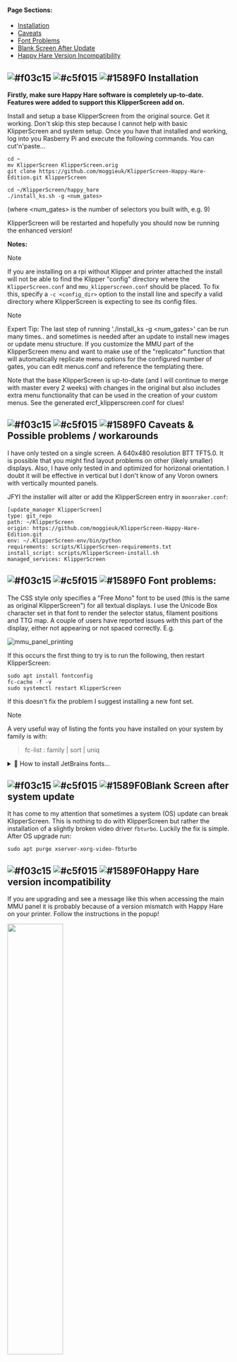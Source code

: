 #### Page Sections:
  - [Installation](#---flashing-katapult-for-mmbv11)
  - [Caveats](#---flashing-katapult-for-mmbv11)
  - [Font Problems](#---flashing-katapult-for-mmbv11)
  - [Blank Screen After Update](#---flashing-katapult-for-mmbv11)
  - [Happy Hare Version Incompatibility](#---flashing-katapult-for-mmbv11)

## ![#f03c15](https://github.com/moggieuk/Happy-Hare/wiki/resources/f03c15.png) ![#c5f015](https://github.com/moggieuk/Happy-Hare/wiki/resources/c5f015.png) ![#1589F0](https://github.com/moggieuk/Happy-Hare/wiki/resources/1589F0.png) Installation
**Firstly, make sure Happy Hare software is completely up-to-date. Features were added to support this KlipperScreen add on.**

Install and setup a base KlipperScreen from the original source. Get it working. Don't skip this step because I cannot help with basic KlipperScreen and system setup.  Once you have that installed and working, log into you Rasberry Pi and execute the following commands. You can cut'n'paste...

    cd ~
    mv KlipperScreen KlipperScreen.orig
    git clone https://github.com/moggieuk/KlipperScreen-Happy-Hare-Edition.git KlipperScreen
   
    cd ~/KlipperScreen/happy_hare
    ./install_ks.sh -g <num_gates>
   
(where <num_gates> is the number of selectors you built with, e.g. 9)
   
KlipperScreen will be restarted and hopefully you should now be running the enhanced version!

**Notes:**

> [!NOTE]  
> If you are installing on a rpi without Klipper and printer attached the install will not be able to find the Klipper "config" directory where the `KlipperScreen.conf` and `mmu_klipperscreen.conf` should be placed.  To fix this, specify a `-c <config_dir>` option to the install line and specify a valid directory where KlipperScreen is expecting to see its config files.

> [!NOTE]  
> Expert Tip: The last step of running './install_ks -g <num_gates>' can be run many times.. and sometimes is needed after an update to install new images or update menu structure. If you customize the MMU part of the KlipperScreen menu and want to make use of the "replicator" function that will automatically replicate menu options for the configured number of gates, you can edit menus.conf and reference the templating there.

Note that the base KlipperScreen is up-to-date (and I will continue to merge with master every 2 weeks) with changes in the original but also includes extra menu functionality that can be used in the creation of your custom menus.  See the generated ercf_klipperscreen.conf for clues!

## ![#f03c15](https://github.com/moggieuk/Happy-Hare/wiki/resources/f03c15.png) ![#c5f015](https://github.com/moggieuk/Happy-Hare/wiki/resources/c5f015.png) ![#1589F0](https://github.com/moggieuk/Happy-Hare/wiki/resources/1589F0.png) Caveats & Possible problems / workarounds
I have only tested on a single screen.  A 640x480 resolution BTT TFT5.0.   It is possible that you might find layout problems on other (likely smaller) displays.  Also, I have only tested in and optimized for horizonal orientation.  I doubt it will be effective in vertical but I don't know of any Voron owners with vertically mounted panels.

<!--
### Moonraker warning
The install updates moonraker so that KlipperScreen-happy_hare can be upgraded with update-manager. It comments out the original and inserts Happy Hare specific logic.  The one consequence of this is that you may see the following warning from Moonraker:

![mmu_panel_printing](docs/img/mmu/moonraker_warning.png)

This is simply because I didn't want to call my software by the original name "KlipperScreen".  The fix this you have two options:, (i) click on the bell icon with line through it and select "Never" so the warning never appears again or (ii) manually rename `[update_manager KlipperScreen-happy_hare]` to ` [update_manager KlipperScreen]`.  Note that regardless of warning the functionality of restarting "KlipperScreen" is still available via Mainsail.
-->


JFYI the installer will alter or add the KlipperScreen entry in `moonraker.conf`:

    [update_manager KlipperScreen]
    type: git_repo
    path: ~/KlipperScreen
    origin: https://github.com/moggieuk/KlipperScreen-Happy-Hare-Edition.git
    env: ~/.KlipperScreen-env/bin/python
    requirements: scripts/KlipperScreen-requirements.txt
    install_script: scripts/KlipperScreen-install.sh
    managed_services: KlipperScreen

## ![#f03c15](https://github.com/moggieuk/Happy-Hare/wiki/resources/f03c15.png) ![#c5f015](https://github.com/moggieuk/Happy-Hare/wiki/resources/c5f015.png) ![#1589F0](https://github.com/moggieuk/Happy-Hare/wiki/resources/1589F0.png) Font problems:
The CSS style only specifies a "Free Mono" font to be used (this is the same as original KlipperScreen") for all textual displays.  I use the Unicode Box character set in that font to render the selector status, filament positions and TTG map. A couple of users have reported issues with this part of the display, either not appearing or not spaced correctly.  E.g.

![mmu_panel_printing](docs/img/mmu/font_problem.jpg)

If this occurs the first thing to try is to run the following, then restart KlipperScreen:

    sudo apt install fontconfig
    fc-cache -f -v
    sudo systemctl restart KlipperScreen

If this doesn't fix the problem I suggest installing a new font set.

> [!NOTE]  
> A very useful way of listing the fonts you have installed on your system by family is with:
> > fc-list : family | sort | uniq

<details>
<summary>🔹 How to install JetBrains fonts...</summary>

Download the JetBrains fonts from (www.jetbrains.com).  Extract the zip.  Copy all the `*.ttf` fonts (you will find them under fonts/ttf in the extracted zip) into `/usr/share/fonts/truetype` directory (you will have to sudo cp else you will likely get permission denied), then cache these fonts:

    cd ..to where you extracted font files../fonts/ttf
    sudo cp *.ttf /usr/share/fonts/truetype
    fc-cache -f -v
     
Then finally update the font reference in the KlipperScreen css file:

    cd ~/KlipperScreen/styles

Edit `base.css` file.  Find the css entry for `.mmu_status`, then change the font-family to:

    font-family:      JetBrains Mono;

(it will by default be `font-family:     Free Mono;`)

Then restart KlipperScreen

    sudo systemctl restart KlipperScreen

If you have to do this, please let me know the details about the operating system you are running on and how you installed KlipperScreen in the first place... if I can locate the source of the issue I might be able to workaround in the future.

</details>

## ![#f03c15](https://github.com/moggieuk/Happy-Hare/wiki/resources/f03c15.png) ![#c5f015](https://github.com/moggieuk/Happy-Hare/wiki/resources/c5f015.png) ![#1589F0](https://github.com/moggieuk/Happy-Hare/wiki/resources/1589F0.png)Blank Screen after system update
It has come to my attention that sometimes a system (OS) update can break KlipperScreen.  This is nothing to do with KlipperScreen but rather the installation of a slightly broken video driver `fbturbo`.  Luckily the fix is simple.  After OS upgrade run:

    sudo apt purge xserver-xorg-video-fbturbo

## ![#f03c15](https://github.com/moggieuk/Happy-Hare/wiki/resources/f03c15.png) ![#c5f015](https://github.com/moggieuk/Happy-Hare/wiki/resources/c5f015.png) ![#1589F0](https://github.com/moggieuk/Happy-Hare/wiki/resources/1589F0.png)Happy Hare version incompatibility
If you are upgrading and see a message like this when accessing the main MMU panel it is probably because of a version mismatch with Happy Hare on your printer.  Follow the instructions in the popup!

<img src="https://github.com/moggieuk/KlipperScreen-Happy-Hare-Edition/blob/master/docs/img/mmu/mmu_version_error.png" width=50%>

*All screen shots are taken with the "Colorize" theme (my preference because the buttons are more defined).  The default is z-bolt and looks slightly different*



### ERCF Setup Steps:
- [Flashing Your Local MCU](https://github.com/Enraged-Rabbit-Community/ERCFv2.5/blob/main/Documentation/Flashing-Local-MCU.md)
- [Installing Happy Hare](https://github.com/Enraged-Rabbit-Community/ERCFv2.5/blob/main/Documentation/Installing-Happy-Hare.md)
- [Happy Hare Configuration](https://github.com/Enraged-Rabbit-Community/ERCFv2.5/blob/main/Documentation/Happy-Hare-Configuration.md)
- [Calibrating Your Hardware](https://github.com/Enraged-Rabbit-Community/ERCFv2.5/blob/main/Documentation/Calibrating-Your-Hardware.md)
- Installing KlipperScreen Happy Hare
- [Slicer Configuration](https://github.com/Enraged-Rabbit-Community/ERCFv2.5/blob/main/Documentation/Slicer-Setup.md)
- [Further Mods to Consider](https://github.com/Enraged-Rabbit-Community/ERCFv2.5/blob/main/Documentation/Further-Mods.md)

### Useful References:
- [Hardware Configuration](https://github.com/Enraged-Rabbit-Community/ERCFv2.5/blob/main/Documentation/Hardware-Configuration.md)
- [MMU Calibration](https://github.com/Enraged-Rabbit-Community/ERCFv2.5/blob/main/Documentation/MMU-Calibration.md)
- [Basic Operation](https://github.com/Enraged-Rabbit-Community/ERCFv2.5/blob/main/Documentation/Basic-Operation.md)
- [Setup Calibration](https://github.com/Enraged-Rabbit-Community/ERCFv2.5/blob/main/Documentation/Setup_Calibration.md)
- [Slicer Setup](https://github.com/Enraged-Rabbit-Community/ERCFv2.5/blob/main/Documentation/Slicer-Setup.md)
- [Endstops, Movement and Homing](https://github.com/Enraged-Rabbit-Community/ERCFv2.5/blob/main/Documentation/Movement-and-Homing.md)
- [Happy Hare Parameters](https://github.com/Enraged-Rabbit-Community/ERCFv2.5/blob/main/Documentation/Happy-Hare-Parameters.md)
- [Macro Configuration](https://github.com/Enraged-Rabbit-Community/ERCFv2.5/blob/main/Documentation/Macro-Configuration.md)
